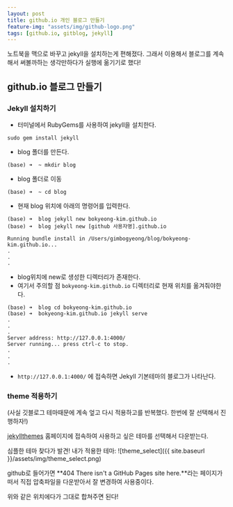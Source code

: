 ```yaml
---
layout: post
title: github.io 개인 블로그 만들기
feature-img: "assets/img/github-logo.png"
tags: [github.io, gitblog, jekyll]
---
```


노트북을 맥으로 바꾸고 jekyll을 설치하는게 편해졌다. 그래서 이용해서 블로그를 계속해서 써볼까하는 생각만하다가 실행에 옮기기로 했다! 




## github.io 블로그 만들기

### Jekyll 설치하기

* 터미널에서 RubyGems를 사용하여 jekyll을 설치한다.

```
sudo gem install jekyll
```


* blog 폴더를 만든다.
```
(base) ➜  ~ mkdir blog
```


* blog 폴더로 이동
```
(base) ➜  ~ cd blog
```


* 현재 blog 위치에 아래의 명령어를 입력한다.

```
(base) ➜  blog jekyll new bokyeong-kim.github.io
(base) ➜  blog jekyll new [github 사용자명].github.io

Running bundle install in /Users/gimbogyeong/blog/bokyeong-kim.github.io... 
.
.
.
```


* blog위치에 new로 생성한 디렉터리가 존재한다.
* 여기서 주의할 점 `bokyeong-kim.github.io` 디렉터리로 현재 위치를 옮겨줘야한다.

```
(base) ➜  blog cd bokyeong-kim.github.io 
(base) ➜  bokyeong-kim.github.io jekyll serve               
.
.
.
Server address: http://127.0.0.1:4000/
Server running... press ctrl-c to stop.
.
.
.
```


* `http://127.0.0.1:4000/` 에 접속하면 Jekyll 기본테마의 블로그가 나타난다.






### theme 적용하기

(사실 깃블로그 테마때문에 계속 엎고 다시 적용하고를 반복했다.
한번에 잘 선택해서 진행하자!)


[jekyllthemes](http://jekyllthemes.org/) 홈페이지에 접속하여 사용하고 싶은 테마를 선택해서 다운받는다.


심플한 테마 찾다가 발견!
내가 적용한 테마: 
![theme_select]({{ site.baseurl }}/assets/img/theme_select.png)


github로 들어가면 **404 There isn't a GitHub Pages site here.**라는 페이지가 떠서
직접 압축파일을 다운받아서 잘 변경하여 사용중이다.


위와 같은 위치에다가 그대로 합쳐주면 된다!









